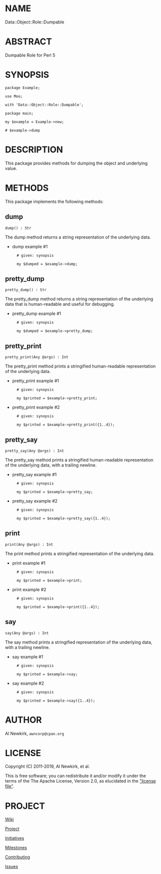 # NAME

Data::Object::Role::Dumpable

# ABSTRACT

Dumpable Role for Perl 5

# SYNOPSIS

    package Example;

    use Moo;

    with 'Data::Object::Role::Dumpable';

    package main;

    my $example = Example->new;

    # $example->dump

# DESCRIPTION

This package provides methods for dumping the object and underlying value.

# METHODS

This package implements the following methods:

## dump

    dump() : Str

The dump method returns a string representation of the underlying data.

- dump example #1

        # given: synopsis

        my $dumped = $example->dump;

## pretty\_dump

    pretty_dump() : Str

The pretty\_dump method returns a string representation of the underlying data
that is human-readable and useful for debugging.

- pretty\_dump example #1

        # given: synopsis

        my $dumped = $example->pretty_dump;

## pretty\_print

    pretty_print(Any @args) : Int

The pretty\_print method prints a stringified human-readable representation of
the underlying data.

- pretty\_print example #1

        # given: synopsis

        my $printed = $example->pretty_print;

- pretty\_print example #2

        # given: synopsis

        my $printed = $example->pretty_print({1..4});

## pretty\_say

    pretty_say(Any @args) : Int

The pretty\_say method prints a stringified human-readable representation of the
underlying data, with a trailing newline.

- pretty\_say example #1

        # given: synopsis

        my $printed = $example->pretty_say;

- pretty\_say example #2

        # given: synopsis

        my $printed = $example->pretty_say({1..4});

## print

    print(Any @args) : Int

The print method prints a stringified representation of the underlying data.

- print example #1

        # given: synopsis

        my $printed = $example->print;

- print example #2

        # given: synopsis

        my $printed = $example->print({1..4});

## say

    say(Any @args) : Int

The say method prints a stringified representation of the underlying data, with
a trailing newline.

- say example #1

        # given: synopsis

        my $printed = $example->say;

- say example #2

        # given: synopsis

        my $printed = $example->say({1..4});

# AUTHOR

Al Newkirk, `awncorp@cpan.org`

# LICENSE

Copyright (C) 2011-2019, Al Newkirk, et al.

This is free software; you can redistribute it and/or modify it under the terms
of the The Apache License, Version 2.0, as elucidated in the ["license
file"](https://github.com/iamalnewkirk/foobar/blob/master/LICENSE).

# PROJECT

[Wiki](https://github.com/iamalnewkirk/foobar/wiki)

[Project](https://github.com/iamalnewkirk/foobar)

[Initiatives](https://github.com/iamalnewkirk/foobar/projects)

[Milestones](https://github.com/iamalnewkirk/foobar/milestones)

[Contributing](https://github.com/iamalnewkirk/foobar/blob/master/CONTRIBUTE.md)

[Issues](https://github.com/iamalnewkirk/foobar/issues)

